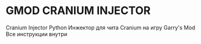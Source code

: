 # GMOD CRANIUM INJECTOR
Cranium Injector Python
Инжектор для чита Cranium на игру Garry's Mod
Все инструкции внутри

